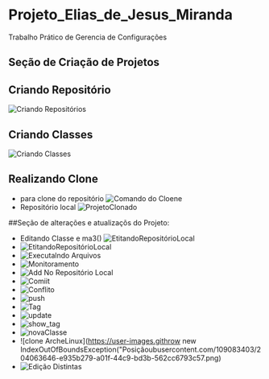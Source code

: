 # Projeto_Elias_de_Jesus_Miranda
Trabalho Prático de Gerencia de Configurações

## Seção de Criação de Projetos
## Criando Repositório 
![Criando Repositórios](https://user-images.githubusercontent.com/109083403/204027739-6f7ab2aa-9ec6-45b5-9240-44e4506da229.png)

## Criando Classes 
![Criando Classes](https://user-images.githubusercontent.com/109083403/204027479-3fbbad47-f0c3-47da-892e-179bb74f9c79.png)

## Realizando Clone 
  -  para clone do repositório
![Comando do Cloene](https://user-images.githubusercontent.com/109083403/204030848-268ec5b0-9113-4f11-ab99-d0e2712c1685.png)
  - Repositório local
![ProjetoClonado](https://user-images.githubusercontent.com/109083403/204031007-e780deb1-6c39-4379-9c8d-9bf0679d1f40.png)

##Seção de alterações e atualizaçõs do Projeto:

 - Editando Classe e ma3()
![EtitandoRepositórioLocal](https://user-images.githubusercontent.com/109083403/204032034-dce7c310-e4fc-485b-a358-fbe067f81399.png)
- ![EtitandoRepositórioLocal](https://user-images.githubusercontent.com/109083403/204036383-03147ce2-8659-4297-8bb2-0f0721c9a57a.png)
- ![Executalndo Arquivos](https://user-images.githubusercontent.com/109083403/204036516-95d6db45-5510-4bb8-bdf8-1c5ca0dd8334.png)
- ![Monitoramento ](https://user-images.githubusercontent.com/109083403/204036762-40011ea2-f815-47f8-81b7-a75421da83d2.png)
- ![Add No Repositório Local](https://user-images.githubusercontent.com/109083403/204036835-ed36293c-4196-4428-a664-8d2413f94089.png)
- ![Comiit ](https://user-images.githubusercontent.com/109083403/204036944-1a4bd857-248b-4152-bf2f-a5c778caa6a1.png)
- ![Conflito](https://user-images.githubusercontent.com/109083403/204038246-2b73ce65-d915-47d1-84ba-8abeda79c3b6.png)
- ![push](https://user-images.githubusercontent.com/109083403/204038824-f11baf9b-0519-4940-8b34-fba4a0069051.png)
- ![Tag](https://user-images.githubusercontent.com/109083403/204044242-d297e2c9-458c-424f-acf6-bc3fc4711904.png)
- ![update](https://user-images.githubusercontent.com/109083403/204046787-8465c25d-b688-4151-83f4-f0082f599d99.png)
- ![show_tag](https://user-images.githubusercontent.com/109083403/204048539-548a4ea0-e208-4f38-9601-512936b290e2.png)
- ![novaClasse](https://user-images.githubusercontent.com/109083403/204048681-aac348e4-afa0-42c8-b7c7-c6f9b6c52f10.png)
- ![clone ArcheLinux](https://user-images.githrow new IndexOutOfBoundsException("Posiçãoubusercontent.com/109083403/204063646-e935b279-a01f-44c9-bd3b-562cc6793c57.png)
- ![Edição Distintas](https://user-images.githubusercontent.com/109083403/204063813-0523d927-94ae-4fc4-a16d-eb8fa4a144d4.png)
